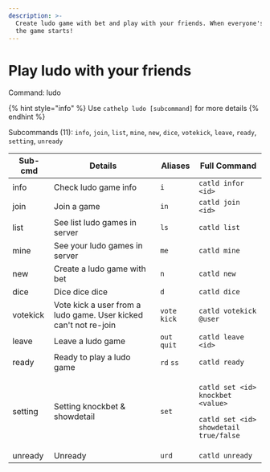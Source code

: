 ```yaml
---
description: >-
  Create ludo game with bet and play with your friends. When everyone's ready,
  the game starts!
---
```


# Play ludo with your friends

Command: ludo

{% hint style="info" %}
Use `cathelp ludo [subcommand]` for more details
{% endhint %}

Subcommands (11): `info`, `join`, `list`, `mine`, `new`, `dice`, `votekick`, `leave`, `ready`, `setting`, `unready`

| Sub-cmd  | Details                                                          | Aliases       | Full Command                                                                                                                      |
| -------- | ---------------------------------------------------------------- | ------------- | --------------------------------------------------------------------------------------------------------------------------------- |
| info     | Check ludo game info                                             | `i`           | `catld infor <id>`                                                                                                                |
| join     | Join a game                                                      | `in`          | `catld join <id>`                                                                                                                 |
| list     | See list ludo games in server                                    | `ls`          | `catld list`                                                                                                                      |
| mine     | See your ludo games in server                                    | `me`          | `catld mine`                                                                                                                      |
| new      | Create a ludo game with bet                                      | `n`           | `catld new`                                                                                                                       |
| dice     | Dice dice dice                                                   | `d`           | `catld dice`                                                                                                                      |
| votekick | Vote kick a user from a ludo game. User kicked can't not re-join | `vote` `kick` | `catld votekick @user`                                                                                                            |
| leave    | Leave a ludo game                                                | `out` `quit`  | `catld leave <id>`                                                                                                                |
| ready    | Ready to play a ludo game                                        | `rd` `ss`     | `catld ready`                                                                                                                     |
| setting  | Setting knockbet & showdetail                                    | `set`         | <p><code>catld set &#x3C;id> knockbet &#x3C;value></code></p><p></p><p><code>catld set &#x3C;id> showdetail true/false</code></p> |
| unready  | Unready                                                          | `urd`         | `catld unready`                                                                                                                   |
